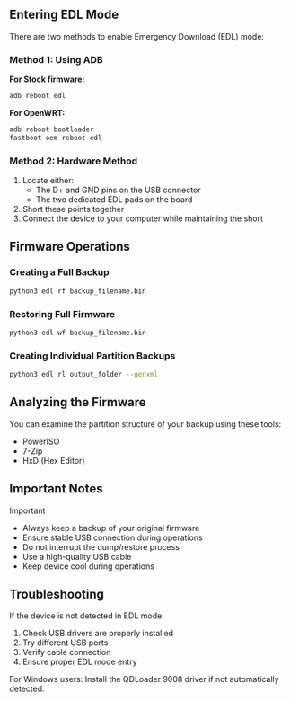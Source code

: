 
## Entering EDL Mode

There are two methods to enable Emergency Download (EDL) mode:

### Method 1: Using ADB

**For Stock firmware:**

```bash
adb reboot edl
```

**For OpenWRT:**

```bash
adb reboot bootloader
fastboot oem reboot edl
```

### Method 2: Hardware Method

1. Locate either:
   - The D+ and GND pins on the USB connector
   - The two dedicated EDL pads on the board
2. Short these points together
3. Connect the device to your computer while maintaining the short

## Firmware Operations

### Creating a Full Backup

```bash
python3 edl rf backup_filename.bin
```

### Restoring Full Firmware

```bash
python3 edl wf backup_filename.bin
```

### Creating Individual Partition Backups

```bash
python3 edl rl output_folder --genxml
```

## Analyzing the Firmware

You can examine the partition structure of your backup using these tools:

- PowerISO
- 7-Zip
- HxD (Hex Editor)

## Important Notes

> [!IMPORTANT]
>
> - Always keep a backup of your original firmware
> - Ensure stable USB connection during operations
> - Do not interrupt the dump/restore process
> - Use a high-quality USB cable
> - Keep device cool during operations

## Troubleshooting

If the device is not detected in EDL mode:

1. Check USB drivers are properly installed
2. Try different USB ports
3. Verify cable connection
4. Ensure proper EDL mode entry

For Windows users: Install the QDLoader 9008 driver if not automatically detected.
